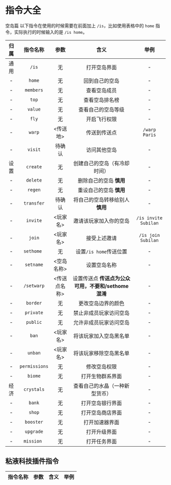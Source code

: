 # 指令大全
<span class="subtitle">空岛篇</span>
以下指令在使用的时候需要在前面加上 `/is`，比如使用表格中的 `home` 指令，实际执行的时候输入的是 `/is home`。

归属 |指令名称 | 参数 | 含义 | 举例
|:-:|:-:|:-:|:-:|:-:|
|通用 | `/is` | 无 | 打开空岛界面 | - |
|- | `home` | 无 | 回到自己的空岛 | - |
|- | `members` | 无 | 查看空岛成员 | - |
|- | `top` | 无 | 查看空岛排名榜 | - |
|- | `value` | 无 | 查看自己的空岛等级 | - |
|- | `fly` | 无 | 开启飞行权限 | - |
|- |`warp`| <传送地> | 传送到传送点 | `/warp Paris` |
|- |`visit` | 待确认 |访问其他空岛 | - |
|设置|`create` | 无 | 创建自己的空岛（有冷却时间） | - |
|- |`delete` | 无 | 删除自己的空岛 **慎用** | - |
|- |`regen` | 无 | 重设自己的空岛 **慎用** | - |
|- |`transfer` | 待确认 | 将自己的空岛转移给别人 **慎用** | - |
|- |`invite` | <玩家名> | 邀请该玩家加入你的空岛 | `/is invite Subilan` |
|- |`join` | <玩家名> | 接受上述邀请 | `/is join Subilan` |
|- |`sethome `| 无 | 设置`/is home`传送位置 | - |
|- |`setname`| <空岛名称> | 设置空岛名称 | - |
|- | `/setwarp` | <传送点名称> | 设置传送点 **传送点为公众可用，不要和/sethome混淆** | - |
|- |`border` | 无 | 更改空岛边界的颜色| - |
|- |`private` | 无 | 禁止非成员玩家访问空岛 | - |
|- | `public` | 无 | 允许非成员玩家访问空岛 | - |
|- |`ban` | <玩家名> | 将该玩家加入空岛黑名单 | - |
|- |`unban` | <玩家名> | 将该玩家移除空岛黑名单 | - |
|- |`permissions`| 无 | 修改空岛权限 | - |
|- |`biome`|无 | 打开生物群系界面 | - |
|经济 |`crystals` |无|查看自己的水晶（一种新型货币）| - |
|- |`bank`| 无 | 打开空岛银行界面 | - |
|- | `shop` | 无|打开空岛商店界面| - |
|- | `booster` | 无 | 打开加速器界面 | - |
|- | `upgrade` | 无 | 打开升级界面 | - |
|- | `mission `| 无 | 打开任务界面 | - |


## 粘液科技插件指令

指令名称 | 参数 | 含义 | 举例
|:-:|:-:|:-:|:-:|
